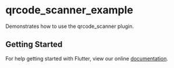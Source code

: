 # qrcode_scanner_example

Demonstrates how to use the qrcode_scanner plugin.

## Getting Started

For help getting started with Flutter, view our online
[documentation](https://flutter.io/).
